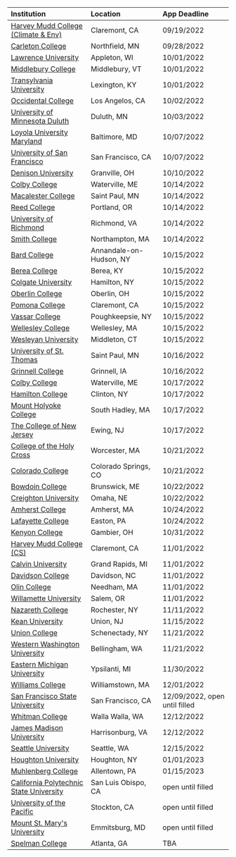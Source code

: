 | **Institution** | **Location** | **App Deadline** |
| :----       | :---       | :--- |
| [Harvey Mudd College (Climate & Env)](#hmc-climate) | Claremont, CA | 09/19/2022 |
| [Carleton College](#carleton) | Northfield, MN | 09/28/2022 |
| [Lawrence University](#lawrence) | Appleton, WI | 10/01/2022 |
| [Middlebury College](#midd) | Middlebury, VT | 10/01/2022 |
| [Transylvania University](#transy) | Lexington, KY | 10/01/2022 |
| [Occidental College](#oxy) | Los Angelos, CA | 10/02/2022 |
| [University of Minnesota Duluth](#umnd) | Duluth, MN | 10/03/2022 |
| [Loyola University Maryland](#lum) | Baltimore, MD | 10/07/2022 |
| [University of San Francisco](#usfca) | San Francisco, CA | 10/07/2022 |
| [Denison University](#denison) | Granville, OH | 10/10/2022 |
| [Colby College](#colby-cs) | Waterville, ME | 10/14/2022 |
| [Macalester College](#macalester) | Saint Paul, MN | 10/14/2022 |
| [Reed College](#reed) | Portland, OR | 10/14/2022 |
| [University of Richmond](#richmond) | Richmond, VA | 10/14/2022 |
| [Smith College](#smith) | Northampton, MA | 10/14/2022 |
| [Bard College](#bard) | Annandale-on-Hudson, NY | 10/15/2022 |
| [Berea College](#berea) | Berea, KY | 10/15/2022 |
| [Colgate University](#colgate) | Hamilton, NY | 10/15/2022 |
| [Oberlin College](#oberlin) | Oberlin, OH | 10/15/2022 |
| [Pomona College](#pomona) | Claremont, CA | 10/15/2022 |
| [Vassar College](#vassar) | Poughkeepsie, NY | 10/15/2022 |
| [Wellesley College](#wellesley) | Wellesley, MA | 10/15/2022 |
| [Wesleyan University](#wesleyan) | Middleton, CT | 10/15/2022 |
| [University of St. Thomas](#stthomas) | Saint Paul, MN | 10/16/2022 |
| [Grinnell College](#grinnell) | Grinnell, IA | 10/16/2022 |
| [Colby College](#colby-env) | Waterville, ME | 10/17/2022 |
| [Hamilton College](#hamilton) | Clinton, NY | 10/17/2022 |
| [Mount Holyoke College](#holyoke) | South Hadley, MA | 10/17/2022 |
| [The College of New Jersey](#tcnj) | Ewing, NJ | 10/17/2022 |
| [College of the Holy Cross](#holy-cross) | Worcester, MA | 10/21/2022 |
| [Colorado College](#colorado-college) | Colorado Springs, CO  | 10/21/2022 |
| [Bowdoin College](#bowdoin) | Brunswick, ME  | 10/22/2022 |
| [Creighton University](#creighton) | Omaha, NE  | 10/22/2022 |
| [Amherst College](#amherst) | Amherst, MA | 10/24/2022 |
| [Lafayette College](#lafayette) | Easton, PA | 10/24/2022 |
| [Kenyon College](#kenyon) | Gambier, OH | 10/31/2022 |
| [Harvey Mudd College (CS)](#hmc) | Claremont, CA | 11/01/2022 |
| [Calvin University](#calvin) | Grand Rapids, MI | 11/01/2022 |
| [Davidson College](#davidson) | Davidson, NC | 11/01/2022 |
| [Olin College](#olin) | Needham, MA | 11/01/2022 |
| [Willamette University](#willamette) | Salem, OR  | 11/01/2022 |
| [Nazareth College](#naz) | Rochester, NY | 11/11/2022|
| [Kean University](#kean) | Union, NJ | 11/15/2022 |
| [Union College](#union) | Schenectady, NY | 11/21/2022| 
| [Western Washington University](#wwu) | Bellingham, WA | 11/21/2022 |
| [Eastern Michigan University](#emu-cs) | Ypsilanti, MI | 11/30/2022 |
| [Williams College](#williams) | Williamstown, MA  | 12/01/2022 |
| [San Francisco State University](#sfsu) | San Francisco, CA | 12/09/2022, open until filled |
| [Whitman College](#whitman) | Walla Walla, WA  | 12/12/2022 |
| [James Madison University](#jmu) | Harrisonburg, VA  | 12/12/2022 |
| [Seattle University](#seattleu) | Seattle, WA | 12/15/2022 |
| [Houghton University](#houghton) | Houghton, NY | 01/01/2023 |
| [Muhlenberg College](#muhlenberg) | Allentown, PA | 01/15/2023 |
| [California Polytechnic State University](#cal-poly) | San Luis Obispo, CA | open until filled |
| [University of the Pacific](#pacific) | Stockton, CA | open until filled |
| [Mount St. Mary's University](#msmu) | Emmitsburg, MD | open until filled |
| [Spelman College](#spelman) | Atlanta, GA | TBA |

